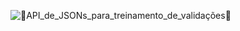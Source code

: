 ![🤖API_de_JSONs_para_treinamento_de_validações🤖](https://github.com/NimsayS/Api-Testing-com-Robot-Framework/assets/104380424/360f153d-fe9e-42ac-8d2f-7e663c2f8e7b)


